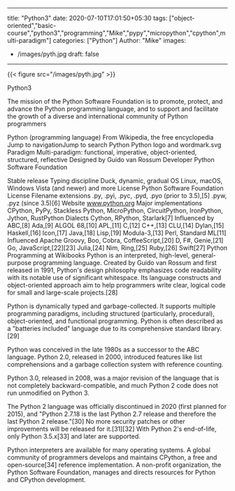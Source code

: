 
---
title: "Python3"
date: 2020-07-10T17:01:50+05:30
tags: ["object-oriented","basic-course","python3","programming","Mike","pypy","micropython","cpython",multi-paradigm"]
categories: ["Python"]
Author: "Mike"
images:
  - /images/pyth.jpg
draft: false
---

{{< figure src="/images/pyth.jpg" >}}

Python3

The mission of the Python Software Foundation is to promote, protect, and advance the Python programming language, and to support and facilitate the growth of a diverse and international community of Python programmers

Python (programming language)
From Wikipedia, the free encyclopedia
Jump to navigationJump to search
Python
Python logo and wordmark.svg
Paradigm	Multi-paradigm: functional, imperative, object-oriented, structured, reflective
Designed by	Guido van Rossum
Developer	Python Software Foundation

Stable release	Typing discipline	Duck, dynamic, gradual 
OS	Linux, macOS, Windows Vista (and newer) and more
License	Python Software Foundation License
Filename extensions	.py, .pyi, .pyc, .pyd, .pyo (prior to 3.5),[5] .pyw, .pyz (since 3.5)[6]
Website	www.python.org
Major implementations
CPython, PyPy, Stackless Python, MicroPython, CircuitPython, IronPython, Jython, RustPython
Dialects
Cython, RPython, Starlark[7]
Influenced by
ABC,[8] Ada,[9] ALGOL 68,[10] APL,[11] C,[12] C++,[13] CLU,[14] Dylan,[15] Haskell,[16] Icon,[17] Java,[18] Lisp,[19] Modula-3,[13] Perl, Standard ML[11]
Influenced
Apache Groovy, Boo, Cobra, CoffeeScript,[20] D, F#, Genie,[21] Go, JavaScript,[22][23] Julia,[24] Nim, Ring,[25] Ruby,[26] Swift[27]
 Python Programming at Wikibooks
Python is an interpreted, high-level, general-purpose programming language. Created by Guido van Rossum and first released in 1991, Python's design philosophy emphasizes code readability with its notable use of significant whitespace. Its language constructs and object-oriented approach aim to help programmers write clear, logical code for small and large-scale projects.[28]

Python is dynamically typed and garbage-collected. It supports multiple programming paradigms, including structured (particularly, procedural), object-oriented, and functional programming. Python is often described as a "batteries included" language due to its comprehensive standard library.[29]

Python was conceived in the late 1980s as a successor to the ABC language. Python 2.0, released in 2000, introduced features like list comprehensions and a garbage collection system with reference counting.

Python 3.0, released in 2008, was a major revision of the language that is not completely backward-compatible, and much Python 2 code does not run unmodified on Python 3.

The Python 2 language was officially discontinued in 2020 (first planned for 2015), and "Python 2.7.18 is the last Python 2.7 release and therefore the last Python 2 release."[30] No more security patches or other improvements will be released for it.[31][32] With Python 2's end-of-life, only Python 3.5.x[33] and later are supported.

Python interpreters are available for many operating systems. A global community of programmers develops and maintains CPython, a free and open-source[34] reference implementation. A non-profit organization, the Python Software Foundation, manages and directs resources for Python and CPython development.




